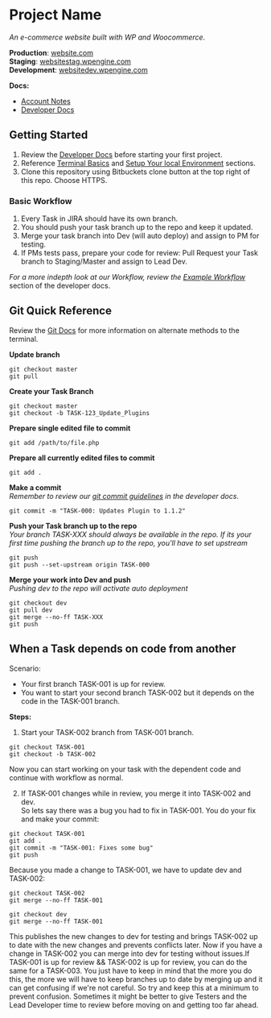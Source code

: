 # Project Name
<!-- Brief Description of the Website -->
*An e-commerce website built with WP and Woocommerce*. 

<!-- Quick Access Environment URLs -->
**Production**: [website.com](#)  
**Staging**: [websitestag.wpengine.com](#)  
**Development**: [websitedev.wpengine.com](#)

<!-- Quick Access Important Docs -->
**Docs:**
- [Account Notes](#)
- [Developer Docs](#)
    
## Getting Started
1. Review the [Developer Docs](#) before starting your first project. 
2. Reference [Terminal Basics](#) and [Setup Your local Environment](#) sections.
3. Clone this repository using Bitbuckets clone button at the top right of this repo. Choose HTTPS. 

### Basic Workflow
1. Every Task in JIRA should have its own branch. 
2. You should push your task branch up to the repo and keep it updated. 
3. Merge your task branch into Dev (will auto deploy) and assign to PM for testing.
4. If PMs tests pass, prepare your code for review: Pull Request your Task branch to Staging/Master and assign to Lead Dev.

*For a more indepth look at our Workflow, review the [Example Workflow](#)* section of the developer docs.

## Git Quick Reference 
Review the [Git Docs](#) for more information on alternate methods to the terminal.

**Update branch**
```
git checkout master
git pull
```

**Create your Task Branch**
```
git checkout master
git checkout -b TASK-123_Update_Plugins
```

**Prepare single edited file to commit**
```
git add /path/to/file.php 
```

**Prepare all currently edited files to commit**
```
git add .
```

**Make a commit**  
*Remember to review our [git commit guidelines](#) in the developer docs*.     
```
git commit -m "TASK-000: Updates Plugin to 1.1.2"
```

**Push your Task branch up to the repo**  
*Your branch TASK-XXX should always be available in the repo. If its your first time pushing the branch up to the repo, you'll have to set upstream*
```
git push
git push --set-upstream origin TASK-000
```

**Merge your work into Dev and push**  
*Pushing dev to the repo will activate auto deployment*
```
git checkout dev
git pull dev
git merge --no-ff TASK-XXX
git push
```

## When a Task depends on code from another
Scenario:  
- Your first branch TASK-001 is up for review.
- You want to start your second branch TASK-002 but it depends on the code in the TASK-001 branch.

**Steps:**    
1. Start your TASK-002 branch from TASK-001 branch.  
```
git checkout TASK-001
git checkout -b TASK-002  
```  

Now you can start working on your task with the dependent code and continue with workflow as normal.

2. If TASK-001 changes while in review, you merge it into TASK-002 and dev.    
So lets say there was a bug you had to fix in TASK-001. You do your fix and make your commit:  
```    
git checkout TASK-001
git add .
git commit -m "TASK-001: Fixes some bug"  
git push
```  

Because you made a change to TASK-001, we have to update dev and TASK-002:  
```
git checkout TASK-002
git merge --no-ff TASK-001    

git checkout dev
git merge --no-ff TASK-001   
``` 

This publishes the new changes to dev for testing and brings TASK-002 up to date with the new changes and prevents conflicts later. Now if you have a change in TASK-002 you can merge into dev for testing without issues.If TASK-001 is up for review && TASK-002 is up for review, you can do the same for a TASK-003.  You just have to keep in mind that the more you do this, the more we will have to keep branches up to date by merging up and it can get confusing if we're not careful. So try and keep this at a minimum to prevent confusion. Sometimes it might be better to give Testers and the Lead Developer time to review before moving on and getting too far ahead. 




